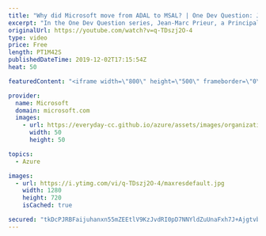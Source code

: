 ```yaml
---
title: "Why did Microsoft move from ADAL to MSAL? | One Dev Question: Jean-Marc Prieur"
excerpt: "In the One Dev Question series, Jean-Marc Prieur, a Principal Program Manager working on the Microsoft identity platform, explains the advantages of using the Microsoft Authentication Library (MSAL) instead of the Azure Active Directory Authentication Library (ADAL).   Get more information at: https://docs.microsoft.com/azure/active-directory/develop/"
originalUrl: https://youtube.com/watch?v=q-TDszj2O-4
type: video
price: Free
length: PT1M42S
publishedDateTime: 2019-12-02T17:15:54Z
heat: 50

featuredContent: "<iframe width=\"800\" height=\"500\" frameborder=\"0\" src=\"https://www.youtube.com/embed/q-TDszj2O-4\" allow=\"accelerometer; autoplay; encrypted-media; gyroscope; picture-in-picture\" allowfullscreen></iframe>"

provider:
  name: Microsoft
  domain: microsoft.com
  images:
    - url: https://everyday-cc.github.io/azure/assets/images/organizations/microsoft.com-50x50.jpg
      width: 50
      height: 50

topics:
  - Azure

images:
  - url: https://i.ytimg.com/vi/q-TDszj2O-4/maxresdefault.jpg
    width: 1280
    height: 720
    isCached: true

secured: "tkDcPJRBFaijuhanxn55mZEEtlV9KzJvdRI0pD7NNYldZuUnaFxh7J+AjgtvbJa6k9u0LBzGqCJF8W1fWOecAI6ZSZioWjrDpOV/W6vkLxIDR9bD1vS4oBz+LOQOwFDWheoAKaa+SafQCna5EToP/wifZ8VWl7lvrobU+567mCq7G3gIiDlkwDwWrWMmh4iGQ31vZxfOraoI3dR/lLc2phO/yEEMqFBGFBT08XQErUQ9QDuwWw8xOWrYDK1Zy+fANfVu9Xik/+oRlasxfePYf/TNl2dJOA6Ur4BOFMKf+euOFTlEqGvWXadVGayzjTVjkyGWtEmGaoCwZkDhLz7DwBwtjbLI15Mka3E/dTPsUBenMKhAr1gZ47rc9CmmHBGOuDed69IBkJSUiHUaMkzv8RirdVEveikDJyAbHBe7lE0=;JiRT7AcMYVqMP4SFz/3ICA=="
---
```


